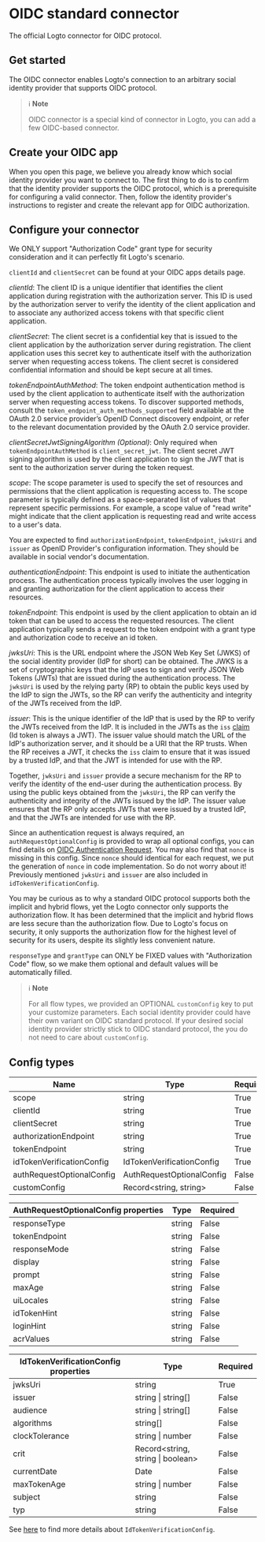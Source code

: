 # OIDC standard connector

The official Logto connector for OIDC protocol.

## Get started

The OIDC connector enables Logto's connection to an arbitrary social identity provider that supports OIDC protocol.

> ℹ️ **Note**
> 
> OIDC connector is a special kind of connector in Logto, you can add a few OIDC-based connector.

## Create your OIDC app

When you open this page, we believe you already know which social identity provider you want to connect to. The first thing to do is to confirm that the identity provider supports the OIDC protocol, which is a prerequisite for configuring a valid connector. Then, follow the identity provider's instructions to register and create the relevant app for OIDC authorization.

## Configure your connector

We ONLY support "Authorization Code" grant type for security consideration and it can perfectly fit Logto's scenario.

`clientId` and `clientSecret` can be found at your OIDC apps details page.

*clientId*: The client ID is a unique identifier that identifies the client application during registration with the authorization server. This ID is used by the authorization server to verify the identity of the client application and to associate any authorized access tokens with that specific client application.

*clientSecret*: The client secret is a confidential key that is issued to the client application by the authorization server during registration. The client application uses this secret key to authenticate itself with the authorization server when requesting access tokens. The client secret is considered confidential information and should be kept secure at all times.

*tokenEndpointAuthMethod*: The token endpoint authentication method is used by the client application to authenticate itself with the authorization server when requesting access tokens. To discover supported methods, consult the `token_endpoint_auth_methods_supported` field available at the OAuth 2.0 service provider’s OpenID Connect discovery endpoint, or refer to the relevant documentation provided by the OAuth 2.0 service provider.

*clientSecretJwtSigningAlgorithm (Optional)*: Only required when `tokenEndpointAuthMethod` is `client_secret_jwt`. The client secret JWT signing algorithm is used by the client application to sign the JWT that is sent to the authorization server during the token request.

*scope*: The scope parameter is used to specify the set of resources and permissions that the client application is requesting access to. The scope parameter is typically defined as a space-separated list of values that represent specific permissions. For example, a scope value of "read write" might indicate that the client application is requesting read and write access to a user's data.

You are expected to find `authorizationEndpoint`, `tokenEndpoint`, `jwksUri` and `issuer` as OpenID Provider's configuration information. They should be available in social vendor's documentation.

*authenticationEndpoint*: This endpoint is used to initiate the authentication process. The authentication process typically involves the user logging in and granting authorization for the client application to access their resources.

*tokenEndpoint*: This endpoint is used by the client application to obtain an id token that can be used to access the requested resources. The client application typically sends a request to the token endpoint with a grant type and authorization code to receive an id token.

*jwksUri*: This is the URL endpoint where the JSON Web Key Set (JWKS) of the social identity provider (IdP for short) can be obtained. The JWKS is a set of cryptographic keys that the IdP uses to sign and verify JSON Web Tokens (JWTs) that are issued during the authentication process. The `jwksUri` is used by the relying party (RP) to obtain the public keys used by the IdP to sign the JWTs, so the RP can verify the authenticity and integrity of the JWTs received from the IdP.

*issuer*: This is the unique identifier of the IdP that is used by the RP to verify the JWTs received from the IdP. It is included in the JWTs as the `iss` [claim](https://www.rfc-editor.org/rfc/rfc7519#section-4) (Id token is always a JWT). The issuer value should match the URL of the IdP's authorization server, and it should be a URI that the RP trusts. When the RP receives a JWT, it checks the `iss` claim to ensure that it was issued by a trusted IdP, and that the JWT is intended for use with the RP.

Together, `jwksUri` and `issuer` provide a secure mechanism for the RP to verify the identity of the end-user during the authentication process. By using the public keys obtained from the `jwksUri`, the RP can verify the authenticity and integrity of the JWTs issued by the IdP. The issuer value ensures that the RP only accepts JWTs that were issued by a trusted IdP, and that the JWTs are intended for use with the RP.

Since an authentication request is always required, an `authRequestOptionalConfig` is provided to wrap all optional configs, you can find details on [OIDC Authentication Request](https://openid.net/specs/openid-connect-core-1_0.html#AuthRequest). You may also find that `nonce` is missing in this config. Since `nonce` should identical for each request, we put the generation of `nonce` in code implementation. So do not worry about it! Previously mentioned `jwksUri` and `issuer` are also included in `idTokenVerificationConfig`.

You may be curious as to why a standard OIDC protocol supports both the implicit and hybrid flows, yet the Logto connector only supports the authorization flow. It has been determined that the implicit and hybrid flows are less secure than the authorization flow. Due to Logto's focus on security, it only supports the authorization flow for the highest level of security for its users, despite its slightly less convenient nature.

`responseType` and `grantType` can ONLY be FIXED values with "Authorization Code" flow, so we make them optional and default values will be automatically filled.

> ℹ️ **Note**
> 
> For all flow types, we provided an OPTIONAL `customConfig` key to put your customize parameters.
> Each social identity provider could have their own variant on OIDC standard protocol. If your desired social identity provider strictly stick to OIDC standard protocol, the you do not need to care about `customConfig`.

## Config types

| Name                                | Type                                | Required  |
|-------------------------------------|-------------------------------------|-----------|
| scope                               | string                              | True      |
| clientId                            | string                              | True      |
| clientSecret                        | string                              | True      |
| authorizationEndpoint               | string                              | True      |
| tokenEndpoint                       | string                              | True      |
| idTokenVerificationConfig           | IdTokenVerificationConfig           | True      |
| authRequestOptionalConfig | AuthRequestOptionalConfig | False     |
| customConfig                        | Record<string, string>              | False     |


| AuthRequestOptionalConfig properties | Type   | Required |
|------------------------------------------------|--------|----------|
| responseType                                   | string | False    |
| tokenEndpoint                                  | string | False    |
| responseMode                                   | string | False    |
| display                                        | string | False    |
| prompt                                         | string | False    |
| maxAge                                         | string | False    |
| uiLocales                                      | string | False    |
| idTokenHint                                    | string | False    |
| loginHint                                      | string | False    |
| acrValues                                      | string | False    |


| IdTokenVerificationConfig properties | Type                              | Required |
|--------------------------------------|-----------------------------------|----------|
| jwksUri                              | string                            | True     |
| issuer                               | string \| string[]                | False    |
| audience                             | string \| string[]                | False    |
| algorithms                           | string[]                          | False    |
| clockTolerance                       | string \| number                  | False    |
| crit                                 | Record<string, string \| boolean> | False    |
| currentDate                          | Date                              | False    |
| maxTokenAge                          | string \| number                  | False    |
| subject                              | string                            | False    |
| typ                                  | string                            | False    |

See [here](https://github.com/panva/jose/blob/main/docs/interfaces/jwt_verify.JWTVerifyOptions.md) to find more details about `IdTokenVerificationConfig`.
